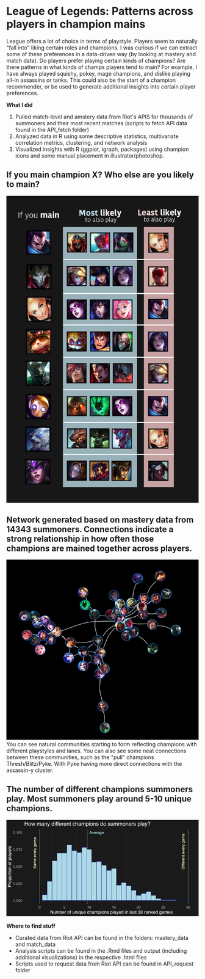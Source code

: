 # League of Legends: Patterns across players in champion mains

League offers a lot of choice in terms of playstyle. Players seem to naturally "fall into" liking certain roles and champions. I was curious if we can extract some of these preferences in a data-driven way (by looking at mastery and match data). Do players prefer playing certain kinds of champions? Are there patterns in what kinds of champs players tend to  main? For example, I have always played squishy, pokey, mage champions, and dislike playing all-in assassins or tanks. This could also be the start of a champion recommender, or be used to generate additional insights into certain player preferences.

<strong> What I did </strong>
1. Pulled match-level and amstery data from Riot's APIS for thousands of summoners and their most recent matches (scripts to fetch API data found in the API_fetch folder)
2. Analyzed data in R using some descriptive statistics, multivariate correlation metrics, clustering, and network analysis
3. Visualized insights with R (ggplot, igraph, packages) using champion icons and some manual placement in illustrator/photoshop.

## If you main champion X? Who else are you likely to main?
![sample visualization](graphics/mains.png) 

## Network generated based on mastery data from 14343 summoners. Connections indicate a strong relationship in how often those champions are mained together across players.
![sample visualization](graphics/network.png)
You can see natural communities starting to form reflecting champions with different playstyles and lanes. You can also see some neat connections between these communities, such as the "pull" champions Thresh/Blitz/Pyke. With Pyke having more direct connections with the assassin-y cluster.

## The number of different champions summoners play. Most summoners play around 5-10 unique champions.
![sample visualization](graphics/unique.png)

<strong> Where to find stuff </strong>
- Curated data from Riot API can be found in the folders: mastery_data and match_data
- Analysis scripts can be found in the .Rmd files and output (including additional visualizations) in the respective .html files
- Scripts used to request data from Riot API can be found in API_request folder

